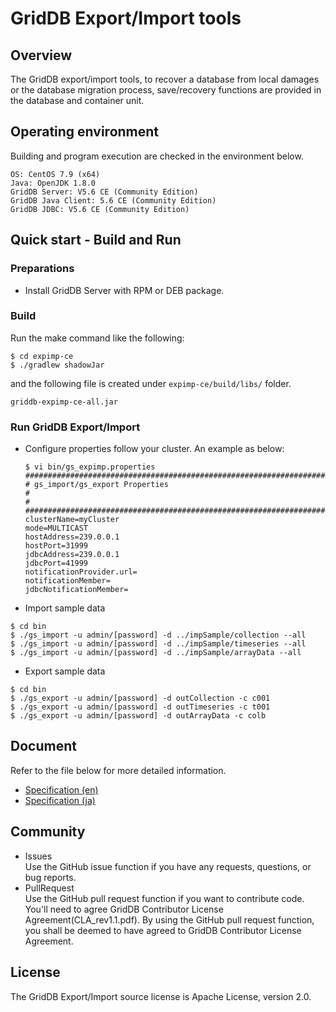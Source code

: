 # GridDB Export/Import tools

## Overview

The GridDB export/import tools, to recover a database from local damages or the database migration process, save/recovery functions are provided in the database and container unit.

## Operating environment

Building and program execution are checked in the environment below.

    OS: CentOS 7.9 (x64)
    Java: OpenJDK 1.8.0
    GridDB Server: V5.6 CE (Community Edition)
    GridDB Java Client: 5.6 CE (Community Edition)
    GridDB JDBC: V5.6 CE (Community Edition)
    
## Quick start - Build and Run

### Preparations

- Install GridDB Server with RPM or DEB package.

### Build

Run the make command like the following:
```
$ cd expimp-ce
$ ./gradlew shadowJar
```
and the following file is created under `expimp-ce/build/libs/` folder. 

```
griddb-expimp-ce-all.jar
```

### Run GridDB Export/Import

- Configure properties follow your cluster. An example as below:

  ```
  $ vi bin/gs_expimp.properties
  ######################################################################
  # gs_import/gs_export Properties
  #
  #
  ######################################################################
  clusterName=myCluster
  mode=MULTICAST
  hostAddress=239.0.0.1
  hostPort=31999
  jdbcAddress=239.0.0.1
  jdbcPort=41999
  notificationProvider.url=
  notificationMember=
  jdbcNotificationMember=
  
  ```

- Import sample data
```
$ cd bin
$ ./gs_import -u admin/[password] -d ../impSample/collection --all
$ ./gs_import -u admin/[password] -d ../impSample/timeseries --all
$ ./gs_import -u admin/[password] -d ../impSample/arrayData --all
```

- Export sample data
```
$ cd bin
$ ./gs_export -u admin/[password] -d outCollection -c c001
$ ./gs_export -u admin/[password] -d outTimeseries -c t001
$ ./gs_export -u admin/[password] -d outArrayData -c colb
```

## Document

  Refer to the file below for more detailed information.  
  - [Specification (en)](Specification_en.md)
  - [Specification (ja)](Specification_ja.md)


## Community
  * Issues  
    Use the GitHub issue function if you have any requests, questions, or bug reports. 
  * PullRequest  
    Use the GitHub pull request function if you want to contribute code. You'll need to agree GridDB Contributor License Agreement(CLA_rev1.1.pdf). By using the GitHub pull request function, you shall be deemed to have agreed to GridDB Contributor License Agreement.

## License
  The GridDB Export/Import source license is Apache License, version 2.0.  


